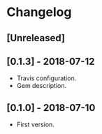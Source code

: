 # Changelog

## [Unreleased]

## [0.1.3] - 2018-07-12

* Travis configuration.
* Gem description.

## [0.1.0] - 2018-07-10

* First version.

